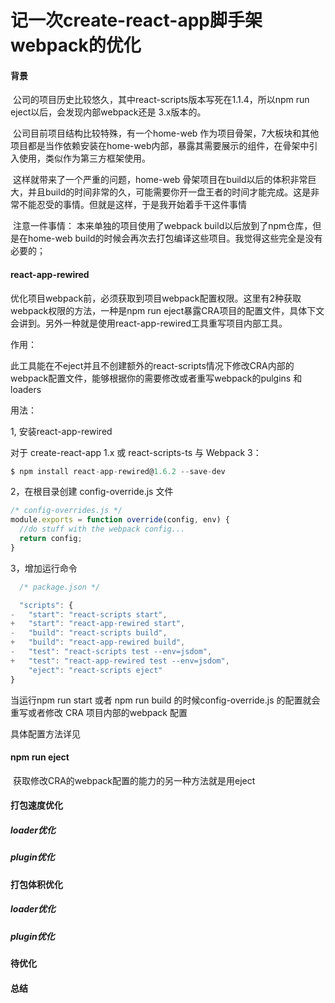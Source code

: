 # 			记一次create-react-app脚手架webpack的优化

#### 背景

​	公司的项目历史比较悠久，其中react-scripts版本写死在1.1.4，所以npm run eject以后，会发现内部webpack还是 3.x版本的。

​	公司目前项目结构比较特殊，有一个home-web 作为项目骨架，7大板块和其他项目都是当作依赖安装在home-web内部，暴露其需要展示的组件，在骨架中引入使用，类似作为第三方框架使用。

​	这样就带来了一个严重的问题，home-web 骨架项目在build以后的体积非常巨大，并且build的时间非常的久，可能需要你开一盘王者的时间才能完成。这是非常不能忍受的事情。但就是这样，于是我开始着手干这件事情

​	注意一件事情： 本来单独的项目使用了webpack build以后放到了npm仓库，但是在home-web build的时候会再次去打包编译这些项目。我觉得这些完全是没有必要的；

#### react-app-rewired

​	优化项目webpack前，必须获取到项目webpack配置权限。这里有2种获取webpack权限的方法，一种是npm run eject暴露CRA项目的配置文件，具体下文会讲到。另外一种就是使用react-app-rewired工具重写项目内部工具。

作用：

​	此工具能在不eject并且不创建额外的react-scripts情况下修改CRA内部的webpack配置文件，能够根据你的需要修改或者重写webpack的pulgins 和 loaders

用法：

1, 安装react-app-rewired

对于 create-react-app 1.x 或 react-scripts-ts 与 Webpack 3：

```javascript
$ npm install react-app-rewired@1.6.2 --save-dev
```



2，在根目录创建 config-override.js 文件

```javascript
/* config-overrides.js */
module.exports = function override(config, env) {
  //do stuff with the webpack config...
  return config;
}
```

3，增加运行命令

```javascript
  /* package.json */

  "scripts": {
-   "start": "react-scripts start",
+   "start": "react-app-rewired start",
-   "build": "react-scripts build",
+   "build": "react-app-rewired build",
-   "test": "react-scripts test --env=jsdom",
+   "test": "react-app-rewired test --env=jsdom",
    "eject": "react-scripts eject"
}
```

当运行npm run start 或者 npm run build 的时候config-override.js 的配置就会重写或者修改 CRA 项目内部的webpack 配置

具体配置方法详见 

[此处]: https://www.npmjs.com/package/react-app-rewired



#### npm run eject

​	获取修改CRA的webpack配置的能力的另一种方法就是用eject

#### 打包速度优化

##### loader优化

##### plugin优化

#### 打包体积优化

##### loader优化

##### plugin优化

#### 待优化

#### 总结

